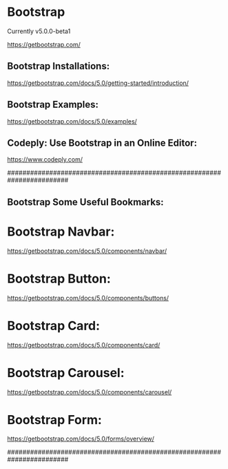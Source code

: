 # Bootstrap 
Currently v5.0.0-beta1

https://getbootstrap.com/


## Bootstrap Installations:
https://getbootstrap.com/docs/5.0/getting-started/introduction/


## Bootstrap Examples:
https://getbootstrap.com/docs/5.0/examples/


## Codeply: Use Bootstrap in an Online Editor:
https://www.codeply.com/


########################################################################


## Bootstrap Some Useful Bookmarks:

# Bootstrap Navbar:
https://getbootstrap.com/docs/5.0/components/navbar/

# Bootstrap Button:
https://getbootstrap.com/docs/5.0/components/buttons/

# Bootstrap Card:
https://getbootstrap.com/docs/5.0/components/card/

# Bootstrap Carousel:
https://getbootstrap.com/docs/5.0/components/carousel/

# Bootstrap Form:
https://getbootstrap.com/docs/5.0/forms/overview/


########################################################################
